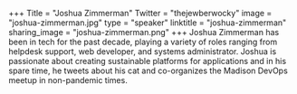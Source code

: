 +++
Title = "Joshua Zimmerman"
Twitter = "thejewberwocky"
image = "joshua-zimmerman.jpg"
type = "speaker"
linktitle = "joshua-zimmerman"
sharing_image = "joshua-zimmerman.png"
+++
Joshua Zimmerman has been in tech for the past decade, playing a variety of roles ranging from helpdesk support, web developer, and systems administrator. Joshua is passionate about creating sustainable platforms for applications and in his spare time, he tweets about his cat and co-organizes the Madison DevOps meetup in non-pandemic times.
